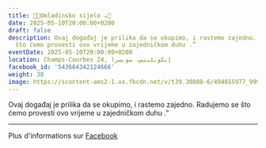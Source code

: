 ```yaml
---
title: 🍫🍪Omladinsko sijelo ☕️🍩
date: 2025-05-10T20:00:00+0200
draft: false
description: Ovaj događaj je prilika da se okupimo, i rastemo zajedno. Radujemo se
  što ćemo provesti ovo vrijeme u zajedničkom duhu .”
eventDate: 2025-05-10T20:00:00+0200
location: Champs-Courbes 24, ‏إيكوبلينس‏، ‏سويسرا‏
facebook_id: '543664342124666'
weight: 30
image: https://scontent-ams2-1.xx.fbcdn.net/v/t39.30808-6/494655977_999846225609310_4487878895912218163_n.jpg?_nc_cat=107&ccb=1-7&_nc_sid=9e60e4&_nc_ohc=wJDCWUoTeXgQ7kNvwFapgxp&_nc_oc=Adk1x6q7M1AxOM3Ha9jItgZ_Vtacy9qiKwIG5BthDrhNK-nIduPdlYWusuV4c4YdQwE&_nc_zt=23&_nc_ht=scontent-ams2-1.xx&edm=ABTKTjYEAAAA&_nc_gid=GiDKBfzisCG16x9-6rpiWA&_nc_tpa=Q5bMBQE0wHBi2lDHwVi3vjCz3J6fiT-VZ5_22JAYPrGGBT4ydYXEHZlgjVOVNv_N0-gjvjCEE3JvOqxckA&oh=00_AfcMMJ7QRQFunIJg1w1mQ8Phn4RLo0oNj3yqzdMJCyS5Hw&oe=690A2658
---
```


Ovaj događaj je prilika da se okupimo, i rastemo zajedno. Radujemo se što ćemo provesti ovo vrijeme u zajedničkom duhu .”

---

Plus d'informations sur [Facebook](https://facebook.com/events/543664342124666)